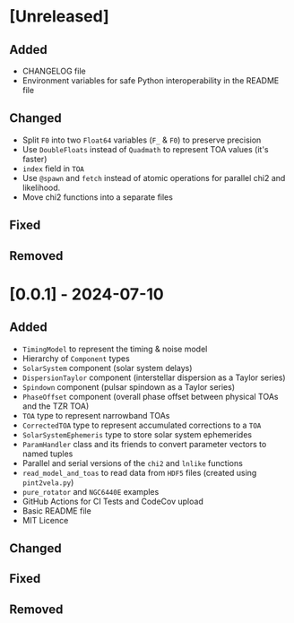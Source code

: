# [Unreleased]
## Added
- CHANGELOG file
- Environment variables for safe Python interoperability in the README file
## Changed
- Split `F0` into two `Float64` variables (`F_` & `F0`) to preserve precision
- Use `DoubleFloats` instead of `Quadmath` to represent TOA values (it's faster)
- `index` field in `TOA`
- Use `@spawn` and `fetch` instead of atomic operations for parallel chi2 and likelihood.
- Move chi2 functions into a separate files
## Fixed
## Removed

# [0.0.1] - 2024-07-10
## Added
- `TimingModel` to represent the timing & noise model
- Hierarchy of `Component` types
- `SolarSystem` component (solar system delays)
- `DispersionTaylor` component (interstellar dispersion as a Taylor series)
- `Spindown` component (pulsar spindown as a Taylor series)
- `PhaseOffset` component (overall phase offset between physical TOAs and the TZR TOA)
- `TOA` type to represent narrowband TOAs
- `CorrectedTOA` type to represent accumulated corrections to a `TOA`
- `SolarSystemEphemeris` type to store solar system ephemerides
- `ParamHandler` class and its friends to convert parameter vectors to named tuples
- Parallel and serial versions of the `chi2` and `lnlike` functions
- `read_model_and_toas` to read data from `HDF5` files (created using `pint2vela.py`)
- `pure_rotator` and `NGC6440E` examples
- GitHub Actions for CI Tests and CodeCov upload
- Basic README file
- MIT Licence
## Changed
## Fixed
## Removed